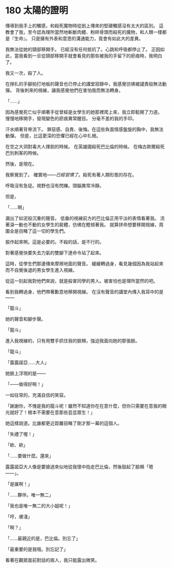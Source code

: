 # 180 太陽的證明

傳導到我手上的觸感，和殺死魔物時從劍上傳來的堅硬觸感沒有太大的區別。
這教會了我，至今認為理所當然地斬斷肉體、粉碎骨頭而殺死的魔物，和人類一樣都是『生命』。
只是擁有外表和意思的溝通能力，竟會有如此大的差異。

我無法從她的頸部移開手。
已經沒有任何抵抗了。心跳和呼吸都停止了。
正因如此，當我看到一旦從頸部移開手就會看見的那些被我的手留下的瘀痕時，我明白了。

我又一次，殺了人。

在掙扎的手腳拍打地板的聲音也已停止的講堂寂靜中，我感覺彷彿被譴責般無法動彈。
背後刺來的視線，讓我感覺他們在害怕我而無法轉身。

「……」

因為感覺死亡似乎順著手從曾經是女學生的她那裡爬上來，我立即鬆開了力道。
慢慢地移開手，發現變色的瘀痕異常醒目。
分毫不差的我的手印。

汗水順著背脊流下。
罪惡感、自責、後悔。在這些負面情感盤旋的胸中，我無法動彈。
但是，比這更深的恐懼已經在心中扎根。

在空之大洞對毒大人揮劍的時候。
在英雄國殺死巴比倫的時候。
在梅古歐爾殺死巴別刺客的時候。

然後，是現在。

我察覺到了。
確實地——*已經習慣了*。殺死有著人類形態的存在。

呼吸沒有急促。視野也沒有閃爍。頭腦異常冷靜。

但是，

「……啊」

漏出了如泥般沉重的聲音。
低垂的視線前方的巴比倫正用平淡的表情看著我。
流著淚一動也不動的女學生的屍體，彷彿在瞪視著我。
就算拼命想要移開視線，周圍全是目睹了這一切的學生們。

振作起來啊。這是必要的。不殺的話，是不行的。

對著感覺快要失去力氣的雙腳下達命令站了起來。

這時，從學生們那邊傳來摩擦地面的聲音。
緩緩轉過身，看見幾個因為我站起來而不自覺後退的男女學生進入視線。

從這一刻起我對他們來說，就是殺害同學的男人。被害怕也是理所當然的吧。

看到我轉過身，他們帶著歉意地移開視線。
在沒有聲音的講堂內傳入我耳中的是——

「龍斗」

她的聲音和腳步聲。

「龍斗」

進入我視線的，只有用雙手抓住我的臉頰，強迫我面向她的那張臉。

「龍斗」

「露露諾亞……大人」

她臉上浮現的是——

「——做得好啊！」

一如往常的，充滿自信的笑容。

「謝謝你，不愧是我的龍斗呢！雖然不知道你在在意什麼，但你只需要在意我的眼光就好了！根本不需要在意那些芸芸眾生！」

她這樣說道。比誰都更近距離目睹了剛才那一幕的這個人。

「失禮了喔！」

「欸、欸」

「……要做什麼。還來」

露露諾亞大人像是要搶過來似地從我懷中抱走巴比倫，然後鼓起了臉頰「嗯——」。

「是誰啊！」

「……夥伴。唯一無二」

「我也是唯一無二的大小姐呢！」

「哼，膚淺」

「啊？」

「……最親近的是，巴比倫。別忘了」

「最重要的是我哦。別忘記了」

看著在觀眾面前對話的兩人，我只能露出微笑。